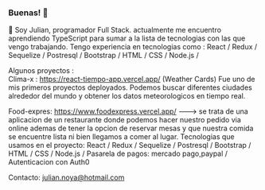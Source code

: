 ### Buenas! 👋
🔭 Soy Julian, programador Full Stack. actualmente me encuentro aprendiendo TypeScript para sumar a la lista de tecnologias con las que vengo trabajando. 
Tengo experiencia en tecnologias como : React / Redux / Sequelize / Postresql / Bootstrap / HTML / CSS / Node.js /


Algunos proyectos : <br>
Clima-x :  https://react-tiempo-app.vercel.app/ (Weather Cards)
Fue uno de mis primeros proyectos deployados. Podemos buscar diferentes ciudades alrededor del mundo y obtener los datos meteorologicos en tiempo real.

Food-expres: https://www.foodexpress.vercel.app/ ---> se trata de una aplicacion de un restaurante donde podemos hacer nuestro pedido via online ademas de tener la opcion de reservar mesas y que nuestra comida se encuentre lista ni bien llegamos a comer al lugar. 
Tecnologias que usamos en el proyecto: 
React / Redux / Sequelize / Postresql / Bootstrap / HTML / CSS / Node.js / Pasarela de pagos: mercado pago,paypal / Autenticacion con Auth0





Contacto: julian.noya@hotmail.com
<!--
**julian-ncanziani/julian-ncanziani** is a ✨ _special_ ✨ repository because its `README.md` (this file) appears on your GitHub profile.

Here are some ideas to get you started:

- 🔭 I’m currently working on ...
- 🌱 I’m currently learning ...
- 👯 I’m looking to collaborate on ...
- 🤔 I’m looking for help with ...
- 💬 Ask me about ...
- 📫 How to reach me: ...
- 😄 Pronouns: ...
- ⚡ Fun fact: ...
-->
